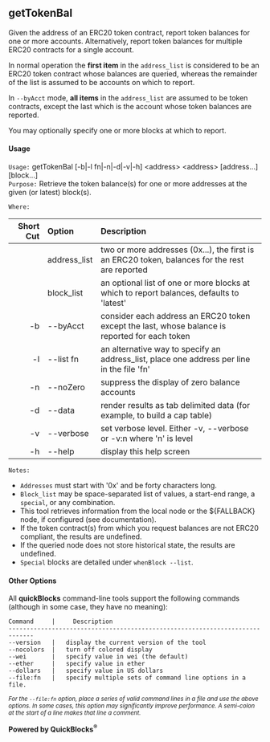 ## getTokenBal

Given the address of an ERC20 token contract, report token balances for one or more accounts. Alternatively, report token balances for multiple ERC20 contracts for a single account.

In normal operation the **first item** in the `address_list` is considered to be an ERC20 token contract whose balances are queried, whereas the remainder of the list is assumed to be accounts on which to report.

In `--byAcct` mode, **all items** in the `address_list` are assumed to be token contracts, except the last which is the account whose token balances are reported.

You may optionally specify one or more blocks at which to report.

#### Usage

`Usage:`    getTokenBal [-b|-l fn|-n|-d|-v|-h] &lt;address&gt; &lt;address&gt; [address...] [block...]  
`Purpose:`  Retrieve the token balance(s) for one or more addresses at the given (or latest) block(s).
             
`Where:`  

| Short Cut | Option | Description |
| -------: | :------- | :------- |
|  | address_list | two or more addresses (0x...), the first is an ERC20 token, balances for the rest are reported |
|  | block_list | an optional list of one or more blocks at which to report balances, defaults to 'latest' |
| -b | --byAcct | consider each address an ERC20 token except the last, whose balance is reported for each token |
| -l | --list fn | an alternative way to specify an address_list, place one address per line in the file 'fn' |
| -n | --noZero | suppress the display of zero balance accounts |
| -d | --data | render results as tab delimited data (for example, to build a cap table) |
| -v | --verbose | set verbose level. Either -v, --verbose or -v:n where 'n' is level |
| -h | --help | display this help screen |

`Notes:`

- `Addresses` must start with '0x' and be forty characters long.
- `Block_list` may be space-separated list of values, a start-end range, a `special`, or any combination.
- This tool retrieves information from the local node or the ${FALLBACK} node, if configured (see documentation).
- If the token contract(s) from which you request balances are not ERC20 compliant, the results are undefined.
- If the queried node does not store historical state, the results are undefined.
- `Special` blocks are detailed under `whenBlock --list`.

#### Other Options

All **quickBlocks** command-line tools support the following commands (although in some case, they have no meaning):

    Command     |     Description
    -----------------------------------------------------------------------------
    --version   |   display the current version of the tool
    --nocolors  |   turn off colored display
    --wei       |   specify value in wei (the default)
    --ether     |   specify value in ether
    --dollars   |   specify value in US dollars
    --file:fn   |   specify multiple sets of command line options in a file.

<small>*For the `--file:fn` option, place a series of valid command lines in a file and use the above options. In some cases, this option may significantly improve performance. A semi-colon at the start of a line makes that line a comment.*</small>

**Powered by QuickBlocks<sup>&reg;</sup>**


